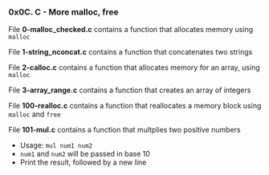 ### 0x0C. C - More malloc, free

File **0-malloc\_checked.c** contains a function that allocates memory using `malloc`

File **1-string\_nconcat.c** contains a function that concatenates two strings

File **2-calloc.c** contains a function that allocates memory for an array, using `malloc`

File **3-array\_range.c** contains a function that creates an array of integers

File **100-realloc.c** contains a function that reallocates a memory block using `malloc` and `free`

File **101-mul.c** contains a function that multplies two positive numbers
- Usage: `mul num1 num2`
- `num1` and `num2` will be passed in base 10
- Print the result, followed by a new line

